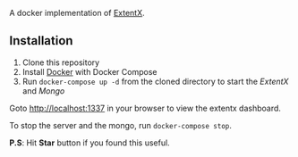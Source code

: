 A docker implementation of [ExtentX](https://github.com/anshooarora/extentx).

## Installation
1. Clone this repository
2. Install [Docker](https://www.docker.com/) with Docker Compose
3. Run `docker-compose up -d` from the cloned directory to start the *ExtentX* and *Mongo*

Goto [http://localhost:1337](http://localhost:1337) in your browser to view the extentx dashboard.

To stop the server and the mongo, run `docker-compose stop`.

**P.S**: Hit **Star** button if you found this useful.
